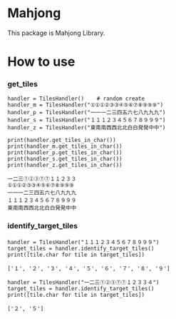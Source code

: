 # Mahjong
This package is Mahjong Library.

# How to use

### get_tiles
```
handler = TilesHandler()    # random create
handler_m = TilesHandler("①①①②③③④⑤⑥⑦⑧⑨⑨⑨")
handler_p = TilesHandler("一一一二三四五六七八九九九")
handler_s = TilesHandler("１１１２３４５６７８９９９")
handler_z = TilesHandler("東南南西西北北白白発発中中")

print(handler.get_tiles_in_char())
print(handler_m.get_tiles_in_char())
print(handler_p.get_tiles_in_char())
print(handler_s.get_tiles_in_char())
print(handler_z.get_tiles_in_char())
```

```
一二三①②③⑦⑦１１２３３
①①①②③③④⑤⑥⑦⑧⑨⑨⑨
一一一二三四五六七八九九九
１１１２３４５６７８９９９
東南南西西北北白白発発中中
```


### identify_target_tiles

```
handler = TilesHandler("１１１２３４５６７８９９９")
target_tiles = handler.identify_target_tiles()
print([tile.char for tile in target_tiles])
```

```
['１', '２', '３', '４', '５', '６', '７', '８', '９']
```

```
handler = TilesHandler("一二三①②③⑦⑦１２３３４")
target_tiles = handler.identify_target_tiles()
print([tile.char for tile in target_tiles])
```

```
['２', '５']
```